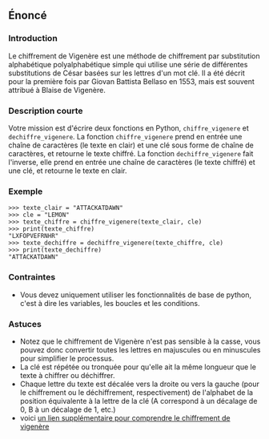 ## Énoncé

### Introduction

Le chiffrement de Vigenère est une méthode de chiffrement par substitution alphabétique polyalphabétique simple qui utilise une série de différentes substitutions de César basées sur les lettres d'un mot clé. Il a été décrit pour la première fois par Giovan Battista Bellaso en 1553, mais est souvent attribué à Blaise de Vigenère.

### Description courte

Votre mission est d'écrire deux fonctions en Python, ```chiffre_vigenere``` et ```dechiffre_vigenere```. La fonction ```chiffre_vigenere``` prend en entrée une chaîne de caractères (le texte en clair) et une clé sous forme de chaîne de caractères, et retourne le texte chiffré. La fonction ```dechiffre_vigenere``` fait l'inverse, elle prend en entrée une chaîne de caractères (le texte chiffré) et une clé, et retourne le texte en clair.

### Exemple

```
>>> texte_clair = "ATTACKATDAWN"
>>> cle = "LEMON"
>>> texte_chiffre = chiffre_vigenere(texte_clair, cle)
>>> print(texte_chiffre)
"LXFOPVEFRNHR"
>>> texte_dechiffre = dechiffre_vigenere(texte_chiffre, cle)
>>> print(texte_dechiffre)
"ATTACKATDAWN"
```

### Contraintes

- Vous devez uniquement utiliser les fonctionnalités de base de python, c'est à dire les variables, les boucles et les conditions.

### Astuces

- Notez que le chiffrement de Vigenère n'est pas sensible à la casse, vous pouvez donc convertir toutes les lettres en majuscules ou en minuscules pour simplifier le processus.
- La clé est répétée ou tronquée pour qu'elle ait la même longueur que le texte à chiffrer ou déchiffrer.
- Chaque lettre du texte est décalée vers la droite ou vers la gauche (pour le chiffrement ou le déchiffrement, respectivement) de l'alphabet de la position équivalente à la lettre de la clé (A correspond à un décalage de 0, B à un décalage de 1, etc.)
- voici [un lien supplémentaire pour comprendre le chiffrement de vigenère](https://fr.wikipedia.org/wiki/Chiffre_de_Vigen%C3%A8re)